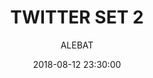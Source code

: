 ---
layout: project
title:  "TWITTER SET 2"
date:   2018-08-12 23:30:00
author: ALEBAT
categories:
- project
img: 10.jpg
thumb: 10.jpg
carousel:
- 10.jpg
---